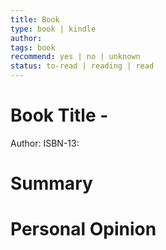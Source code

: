 ```yaml
---
title: Book
type: book | kindle
author:
tags: book
recommend: yes | no | unknown
status: to-read | reading | read
---
```


# Book Title -
Author:
ISBN-13:

# Summary


# Personal Opinion

